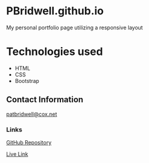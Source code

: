 # PBridwell.github.io
My personal portfolio page utilizing a responsive layout

# Technologies used 

* HTML 
* CSS
* Bootstrap 

## Contact Information 
[patbridwell@cox.net](patbridwell@cox.net)

### Links 

[GitHub Repository](https://github.com/PBridwell/PBridwell.github.io)

[Live Link](https://pbridwell.github.io/)
